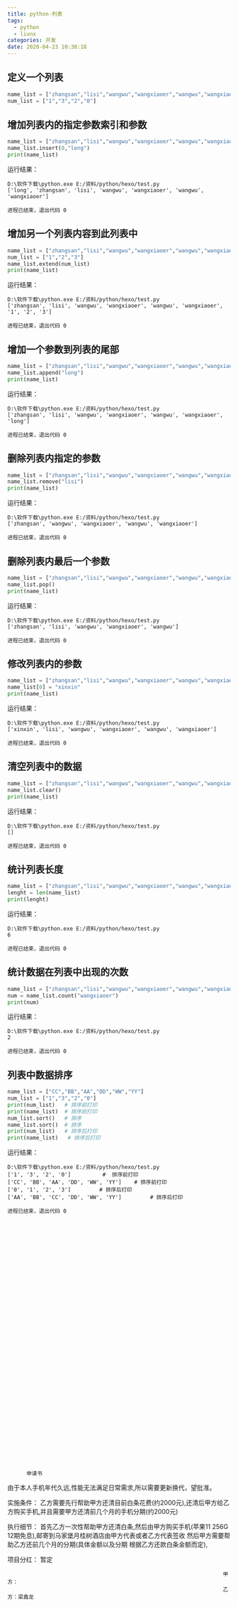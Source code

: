 ```yaml
---
title: python-列表
tags:
  - python
  - liunx
categories: 开发
date: 2020-04-23 10:38:18
---
```

## 定义一个列表
```python
name_list = ["zhangsan","lisi","wangwu","wangxiaoer","wangwu","wangxiaoer"]
num_list = ["1","3","2","0"]
```
## 增加列表内的指定参数索引和参数
```python
name_list = ["zhangsan","lisi","wangwu","wangxiaoer","wangwu","wangxiaoer"]
name_list.insert(0,"long")
print(name_list)
```
运行结果：

    D:\软件下载\python.exe E:/资料/python/hexo/test.py
    ['long', 'zhangsan', 'lisi', 'wangwu', 'wangxiaoer', 'wangwu', 'wangxiaoer']

    进程已结束，退出代码 0

## 增加另一个列表内容到此列表中
```python
name_list = ["zhangsan","lisi","wangwu","wangxiaoer","wangwu","wangxiaoer"]
num_list = ["1","2","3"]
name_list.extend(num_list)
print(name_list)
```
运行结果：

    D:\软件下载\python.exe E:/资料/python/hexo/test.py
    ['zhangsan', 'lisi', 'wangwu', 'wangxiaoer', 'wangwu', 'wangxiaoer', '1', '2', '3']

    进程已结束，退出代码 0

## 增加一个参数到列表的尾部
```python
name_list = ["zhangsan","lisi","wangwu","wangxiaoer","wangwu","wangxiaoer"]
name_list.append("long")
print(name_list)
```
运行结果：

    D:\软件下载\python.exe E:/资料/python/hexo/test.py
    ['zhangsan', 'lisi', 'wangwu', 'wangxiaoer', 'wangwu', 'wangxiaoer', 'long']

    进程已结束，退出代码 0

## 删除列表内指定的参数
```python
name_list = ["zhangsan","lisi","wangwu","wangxiaoer","wangwu","wangxiaoer"]
name_list.remove("lisi")
print(name_list)
```
运行结果：

    D:\软件下载\python.exe E:/资料/python/hexo/test.py
    ['zhangsan', 'wangwu', 'wangxiaoer', 'wangwu', 'wangxiaoer']

    进程已结束，退出代码 0

## 删除列表内最后一个参数
```python
name_list = ["zhangsan","lisi","wangwu","wangxiaoer","wangwu","wangxiaoer"]
name_list.pop()
print(name_list)
```
运行结果：

    D:\软件下载\python.exe E:/资料/python/hexo/test.py
    ['zhangsan', 'lisi', 'wangwu', 'wangxiaoer', 'wangwu']

    进程已结束，退出代码 0

## 修改列表内的参数
```python
name_list = ["zhangsan","lisi","wangwu","wangxiaoer","wangwu","wangxiaoer"]
name_list[0] = "xinxin"
print(name_list)
```
运行结果：

    D:\软件下载\python.exe E:/资料/python/hexo/test.py
    ['xinxin', 'lisi', 'wangwu', 'wangxiaoer', 'wangwu', 'wangxiaoer']

    进程已结束，退出代码 0

## 清空列表中的数据
```python
name_list = ["zhangsan","lisi","wangwu","wangxiaoer","wangwu","wangxiaoer"]
name_list.clear()
print(name_list)
```
运行结果：

    D:\软件下载\python.exe E:/资料/python/hexo/test.py
    []

    进程已结束，退出代码 0

## 统计列表长度
```python
name_list = ["zhangsan","lisi","wangwu","wangxiaoer","wangwu","wangxiaoer"]
lenght = len(name_list)
print(lenght)
```
运行结果：

    D:\软件下载\python.exe E:/资料/python/hexo/test.py
    6

    进程已结束，退出代码 0

## 统计数据在列表中出现的次数
```python
name_list = ["zhangsan","lisi","wangwu","wangxiaoer","wangwu","wangxiaoer"]
num = name_list.count("wangxiaoer")
print(num)
```
运行结果：

    D:\软件下载\python.exe E:/资料/python/hexo/test.py
    2

    进程已结束，退出代码 0

## 列表中数据排序
```python
name_list = ["CC","BB","AA","DD","WW","YY"]
num_list = ["1","3","2","0"]
print(num_list)   # 排序前打印
print(name_list)  # 排序前打印
num_list.sort()   # 排序
name_list.sort()  # 排序
print(num_list)   # 排序后打印
print(name_list)   # 排序后打印
```
运行结果：

    D:\软件下载\python.exe E:/资料/python/hexo/test.py
    ['1', '3', '2', '0']          #  排序前打印
    ['CC', 'BB', 'AA', 'DD', 'WW', 'YY']    # 排序前打印
    ['0', '1', '2', '3']         # 排序后打印
    ['AA', 'BB', 'CC', 'DD', 'WW', 'YY']         # 排序后打印

    进程已结束，退出代码 0









































          申请书
  由于本人手机年代久远,性能无法满足日常需求,所以需要更新换代，望批准。

实施条件：
  乙方需要先行帮助甲方还清目前白条花费(约2000元),还清后甲方给乙方购买手机,并且需要甲方还清前几个月的手机分期(约2000元)

  执行细节：
      首先乙方一次性帮助甲方还清白条,然后由甲方购买手机(苹果11 256G  12期免息),邮寄到马家堡月桂树酒店由甲方代表或者乙方代表签收
      然后甲方需要帮助乙方还前几个月的分期(具体金额以及分期 根据乙方还款白条金额而定),

  项目分红：
      暂定

                                                                        甲方：
                                                                        乙方：梁鑫龙